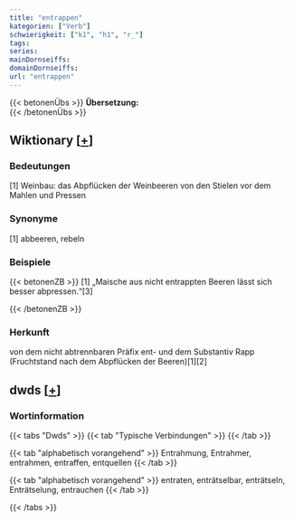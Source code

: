 ```yaml
---
title: "entrappen"
kategorien: ["Verb"]
schwierigkeit: ["k1", "h1", "r_"]
tags:
series:
mainDornseiffs:
domainDornseiffs:
url: "entrappen"
---
```


{{< betonenÜbs >}}
**Übersetzung:**  
{{< /betonenÜbs >}}

## Wiktionary [[+](https://de.wiktionary.org/wiki/entrappen)]

### Bedeutungen
[1] Weinbau: das Abpflücken der Weinbeeren von den Stielen vor dem Mahlen und Pressen  

### Synonyme
[1] abbeeren, rebeln  

### Beispiele
{{< betonenZB >}}
[1] „Maische aus nicht entrappten Beeren lässt sich besser abpressen.“[3]  

{{< /betonenZB >}}
### Herkunft
von dem nicht abtrennbaren Präfix ent- und dem Substantiv Rapp (Fruchtstand nach dem Abpflücken der Beeren)[1][2]  



## dwds [[+](https://www.dwds.de/wb/entrappen)]

### Wortinformation
{{< tabs "Dwds" >}}
{{< tab "Typische Verbindungen" >}}
{{< /tab >}}

{{< tab "alphabetisch vorangehend" >}}
Entrahmung, Entrahmer, entrahmen, entraffen, entquellen
{{< /tab >}}

{{< tab "alphabetisch vorangehend" >}}
entraten, enträtselbar, enträtseln, Enträtselung, entrauchen
{{< /tab >}}

{{< /tabs >}}

